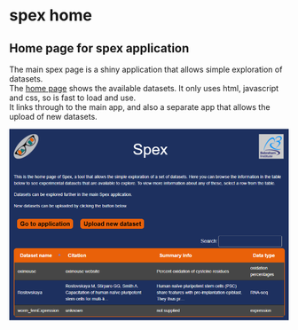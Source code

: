 # spex home
## Home page for spex application

The main spex page is a shiny application that allows simple exploration of datasets.  
The [home page](https://www.bioinformatics.babraham.ac.uk/spex/spex_home.html) shows the available datasets. It only uses html, javascript and css, so is fast to load and use.   
It links through to the main app, and also a separate app that allows the upload of new datasets.

![](images/spex_home_screenshot.png)

